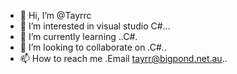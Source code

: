 - 👋 Hi, I’m @Tayrrc
- 👀 I’m interested in visual studio C#...
- 🌱 I’m currently learning ..C#.
- 💞️ I’m looking to collaborate on .C#..
- 📫 How to reach me .Email tayrr@bigpond.net.au..

<!---
Tayrrc/Tayrrc is a ✨ special ✨ repository because its `README.md` (this file) appears on your GitHub profile.
You can click the Preview link to take a look at your changes.
--->
